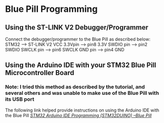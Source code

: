 # Blue Pill Programming

## Using the ST-LINK V2 Debugger/Programmer
Connect the debugger/programmer to the Blue Pill as described below:
    STM32       -->    ST-LINK V2
    VCC 3.3Vpin -->	pin8 3.3V
    SWDIO pin  	--> pin2 SWDIO
    SWCLK pin   -->	pin6 SWCLK
    GND pin     -->	pin4 GND

## Using the Arduino IDE with your STM32 Blue Pill Microcontroller Board

### Note: I tried this method as described by the tutorial, and several others and was unable to make use of the Blue Pill with its USB port
The following link helped provide instructions on using the Arduino IDE with the Blue Pill [_STM32 Arduino IDE Programming (STM32DUINO) –Blue Pill_](https://deepbluembedded.com/stm32-arduino-ide-blue-pill-stm32f103c8t6)
